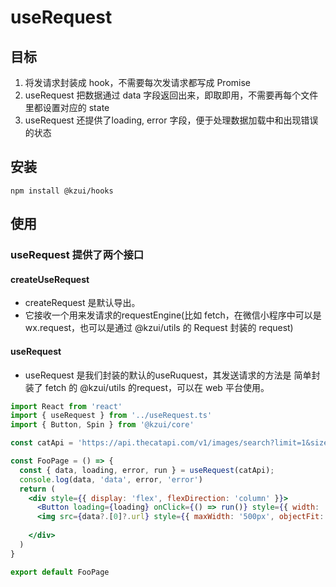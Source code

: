 # useRequest

## 目标

1. 将发请求封装成 hook，不需要每次发请求都写成 Promise
2. useRequest 把数据通过 data 字段返回出来，即取即用，不需要再每个文件里都设置对应的 state
3. useRequest 还提供了loading, error 字段，便于处理数据加载中和出现错误的状态

## 安装

`npm install @kzui/hooks`

## 使用

### useRequest 提供了两个接口
#### createUseRequest
  - createRequest 是默认导出。
  - 它接收一个用来发请求的requestEngine(比如 fetch，在微信小程序中可以是 wx.request，也可以是通过 @kzui/utils 的 Request 封装的 request)
#### useRequest
  - useRequest 是我们封装的默认的useRuquest，其发送请求的方法是 简单封装了 fetch 的 @kzui/utils 的request，可以在 web 平台使用。

```jsx
import React from 'react'
import { useRequest } from '../useRequest.ts'
import { Button, Spin } from '@kzui/core'

const catApi = 'https://api.thecatapi.com/v1/images/search?limit=1&size=full&sub_id=demo-c60918'

const FooPage = () => {
  const { data, loading, error, run } = useRequest(catApi);
  console.log(data, 'data', error, 'error')
  return (
    <div style={{ display: 'flex', flexDirection: 'column' }}>
      <Button loading={loading} onClick={() => run()} style={{ width: '120px', marginBottom: '25px' }}>再次请求</Button>
      <img src={data?.[0]?.url} style={{ maxWidth: '500px', objectFit: 'cover' }} />
      
    </div>
  )
}

export default FooPage
```
